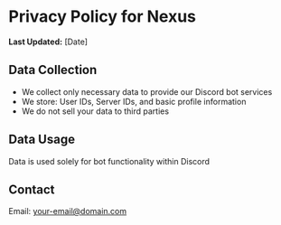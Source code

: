 # Privacy Policy for Nexus

**Last Updated:** [Date]

## Data Collection
- We collect only necessary data to provide our Discord bot services
- We store: User IDs, Server IDs, and basic profile information
- We do not sell your data to third parties

## Data Usage
Data is used solely for bot functionality within Discord

## Contact
Email: your-email@domain.com
